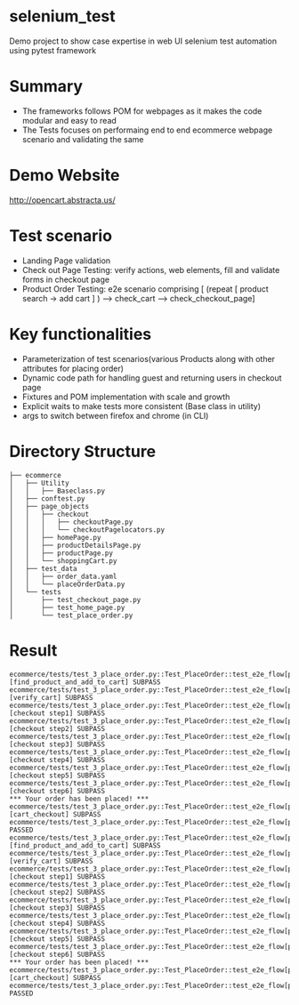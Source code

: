 # selenium_test
Demo project to show case expertise in web UI selenium test automation using pytest framework

# Summary
* The frameworks follows POM for webpages as it makes the code modular and easy to read
* The Tests focuses on performaing end to end ecommerce webpage scenario and validating the same

# Demo Website
http://opencart.abstracta.us/

# Test scenario
* Landing Page validation
* Check out Page Testing: verify actions, web elements, fill and validate forms in checkout page
* Product Order Testing: e2e scenario comprising [ (repeat [ product search -> add cart ] ) --> check_cart --> check_checkout_page]  

# Key functionalities
* Parameterization of test scenarios(various Products along with other attributes for placing order)
* Dynamic code path for handling guest and returning users in checkout page
* Fixtures and POM implementation with scale and growth
* Explicit waits to make tests more consistent (Base class in utility)
* args to switch between firefox and chrome (in CLI)

# Directory Structure
```
├── ecommerce
│   ├── Utility
│   │   ├── Baseclass.py
│   ├── conftest.py
│   ├── page_objects
│   │   ├── checkout
│   │   │   ├── checkoutPage.py
│   │   │   └── checkoutPagelocators.py
│   │   ├── homePage.py
│   │   ├── productDetailsPage.py
│   │   ├── productPage.py
│   │   └── shoppingCart.py
│   ├── test_data
│   │   ├── order_data.yaml
│   │   └── placeOrderData.py
│   └── tests
│       ├── test_checkout_page.py
│       ├── test_home_page.py
│       └── test_place_order.py
```

# Result
```
ecommerce/tests/test_3_place_order.py::Test_PlaceOrder::test_e2e_flow[placeOrderData0] [find_product_and_add_to_cart] SUBPASS
ecommerce/tests/test_3_place_order.py::Test_PlaceOrder::test_e2e_flow[placeOrderData0] [verify_cart] SUBPASS
ecommerce/tests/test_3_place_order.py::Test_PlaceOrder::test_e2e_flow[placeOrderData0] [checkout step1] SUBPASS
ecommerce/tests/test_3_place_order.py::Test_PlaceOrder::test_e2e_flow[placeOrderData0] [checkout step2] SUBPASS
ecommerce/tests/test_3_place_order.py::Test_PlaceOrder::test_e2e_flow[placeOrderData0] [checkout step3] SUBPASS
ecommerce/tests/test_3_place_order.py::Test_PlaceOrder::test_e2e_flow[placeOrderData0] [checkout step4] SUBPASS
ecommerce/tests/test_3_place_order.py::Test_PlaceOrder::test_e2e_flow[placeOrderData0] [checkout step5] SUBPASS
ecommerce/tests/test_3_place_order.py::Test_PlaceOrder::test_e2e_flow[placeOrderData0] [checkout step6] SUBPASS
***	Your order has been placed!	***
ecommerce/tests/test_3_place_order.py::Test_PlaceOrder::test_e2e_flow[placeOrderData0] [cart_checkout] SUBPASS
ecommerce/tests/test_3_place_order.py::Test_PlaceOrder::test_e2e_flow[placeOrderData0] PASSED
ecommerce/tests/test_3_place_order.py::Test_PlaceOrder::test_e2e_flow[placeOrderData1] [find_product_and_add_to_cart] SUBPASS
ecommerce/tests/test_3_place_order.py::Test_PlaceOrder::test_e2e_flow[placeOrderData1] [verify_cart] SUBPASS
ecommerce/tests/test_3_place_order.py::Test_PlaceOrder::test_e2e_flow[placeOrderData1] [checkout step1] SUBPASS
ecommerce/tests/test_3_place_order.py::Test_PlaceOrder::test_e2e_flow[placeOrderData1] [checkout step2] SUBPASS
ecommerce/tests/test_3_place_order.py::Test_PlaceOrder::test_e2e_flow[placeOrderData1] [checkout step3] SUBPASS
ecommerce/tests/test_3_place_order.py::Test_PlaceOrder::test_e2e_flow[placeOrderData1] [checkout step4] SUBPASS
ecommerce/tests/test_3_place_order.py::Test_PlaceOrder::test_e2e_flow[placeOrderData1] [checkout step5] SUBPASS
ecommerce/tests/test_3_place_order.py::Test_PlaceOrder::test_e2e_flow[placeOrderData1] [checkout step6] SUBPASS
***	Your order has been placed!	***
ecommerce/tests/test_3_place_order.py::Test_PlaceOrder::test_e2e_flow[placeOrderData1] [cart_checkout] SUBPASS
ecommerce/tests/test_3_place_order.py::Test_PlaceOrder::test_e2e_flow[placeOrderData1] PASSED
```
